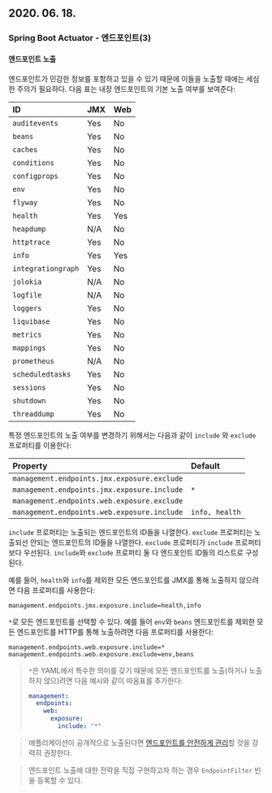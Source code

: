 ## 2020. 06. 18.

### Spring Boot Actuator - 엔드포인트(3)

#### 엔드포인트 노출

엔드포인트가 민감한 정보를 포함하고 있을 수 있기 때문에 이들을 노출할 때에는 세심한 주의가 필요하다. 다음 표는 내장 엔드포인트의 기본 노출 여부를 보여준다:

| ID                 | JMX  | Web  |
| :----------------- | :--- | :--- |
| `auditevents`      | Yes  | No   |
| `beans`            | Yes  | No   |
| `caches`           | Yes  | No   |
| `conditions`       | Yes  | No   |
| `configprops`      | Yes  | No   |
| `env`              | Yes  | No   |
| `flyway`           | Yes  | No   |
| `health`           | Yes  | Yes  |
| `heapdump`         | N/A  | No   |
| `httptrace`        | Yes  | No   |
| `info`             | Yes  | Yes  |
| `integrationgraph` | Yes  | No   |
| `jolokia`          | N/A  | No   |
| `logfile`          | N/A  | No   |
| `loggers`          | Yes  | No   |
| `liquibase`        | Yes  | No   |
| `metrics`          | Yes  | No   |
| `mappings`         | Yes  | No   |
| `prometheus`       | N/A  | No   |
| `scheduledtasks`   | Yes  | No   |
| `sessions`         | Yes  | No   |
| `shutdown`         | Yes  | No   |
| `threaddump`       | Yes  | No   |

특정 엔드포인트의 노출 여부를 변경하기 위해서는 다음과 같이 `include` 와 `exclude` 프로퍼티를 이용한다:

| Property                                    | Default        |
| :------------------------------------------ | :------------- |
| `management.endpoints.jmx.exposure.exclude` |                |
| `management.endpoints.jmx.exposure.include` | `*`            |
| `management.endpoints.web.exposure.exclude` |                |
| `management.endpoints.web.exposure.include` | `info, health` |

`include` 프로퍼티는 노출되는 엔드포인트의 ID들을 나열한다. `exclude` 프로퍼티는 노출되선 안되는 엔드포인트의 ID들을 나열한다. `exclude` 프로퍼티가 `include` 프로퍼티보다 우선된다. `include`와 `exclude` 프로퍼티 둘 다 엔드포인트 ID들의 리스트로 구성된다.

예를 들어, `health`와 `info`를 제외한 모든 엔드포인트를 JMX를 통해 노출하지 않으려면 다음 프로퍼티를 사용한다:

```properties
management.endpoints.jmx.exposure.include=health,info
```

`*`로 모든 엔드포인트를 선택할 수 있다. 예를 들어 `env`와 `beans` 엔드포인트를 제외한 모든 엔드포인트를 HTTP를 통해 노출하려면 다음 프로퍼티를 사용한다:

```properties
management.endpoints.web.exposure.include=*
management.endpoints.web.exposure.exclude=env,beans
```

> `*`은 YAML에서 특수한 의미를 갖기 때문에 모든 엔드포인트를 노출(하거나 노출하지 않으)려면 다음 예시와 같이 따옴표를 추가한다:
>
> ```yaml
> management:
>   endpoints:
>     web:
>       exposure:
>         include: "*"
> ```

> 애플리케이션이 공개적으로 노출된다면 [엔드포인트를 안전하게 관리][secure-endpoints]할 것을 강력히 권장한다.

> 엔드포인트 노출에 대한 전략을 직접 구현하고자 하는 경우 `EndpointFilter` 빈을 등록할 수 있다.



[secure-endpoints]: https://docs.spring.io/spring-boot/docs/2.3.0.RELEASE/reference/html/production-ready-features.html#production-ready-endpoints-security